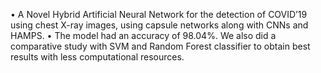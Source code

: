 • A Novel Hybrid Artificial Neural Network for the detection of
COVID’19 using chest X-ray images, using capsule networks along with
CNNs and HAMPS.
• The model had an accuracy of 98.04%. We also did a comparative
study with SVM and Random Forest classifier to obtain best results
with less computational resources.
